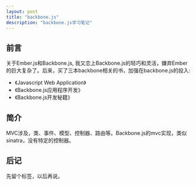 ```yaml
---
layout: post
title: "backbone.js"
description: "backbone.js学习笔记"
---
```


## 前言

关于Ember.js和Backbone.js, 我又恋上Backbone.js的轻巧和灵活，嫌弃Ember的巨大复杂了。后来，买了三本backbone相关的书，加强在backbone.js的投入: 

* 《Javascript Web Application》
* 《Backbone.js应用程序开发》
* 《Backbone.js开发秘籍》

## 简介

MVC涉及，类、事件、模型、控制器、路由等。Backbone.js的mvc实现，类似sinatra，没有特定的控制器。


## 后记

先留个标签，以后再说。
